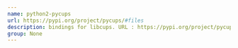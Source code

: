 ```yaml
---
name: python2-pycups
url: https://pypi.org/project/pycups/#files
description: bindings for libcups. URL : https://pypi.org/project/pycups/#files Groups : None
group: None
---
```

